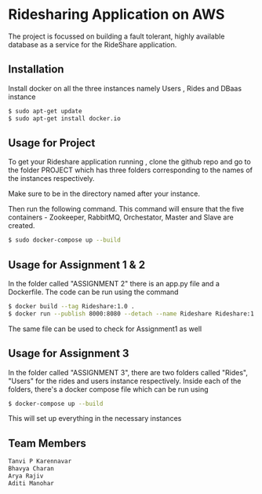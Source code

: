 # Ridesharing Application on AWS

The project is focussed on building a fault tolerant, highly available database as a service for the RideShare application. 

## Installation

Install docker on all the three instances namely Users , Rides and DBaas instance

```bash
$ sudo apt-get update
$ sudo apt-get install docker.io
```

## Usage for Project


To get your Rideshare application running , clone the github repo and go to the
folder PROJECT which has three folders corresponding to the names of the instances respectively. 

Make sure to be in the directory named after your instance.

Then run the following command. This command will ensure that the five containers - Zookeeper, RabbitMQ, Orchestator, Master and Slave are created.
```bash
$ sudo docker-compose up --build
```

## Usage for Assignment 1 & 2

In the folder called "ASSIGNMENT 2" there is an app.py file and a Dockerfile. The code can be run using the command 
```bash 
$ docker build --tag Rideshare:1.0 .
$ docker run --publish 8000:8080 --detach --name Rideshare Rideshare:1.0
```
The same file can be used to check for Assignment1 as well

## Usage for Assignment 3

In the folder called "ASSIGNMENT 3", there are two folders called "Rides", "Users" for the rides and users instance respectively. Inside each of the folders, there's a docker compose file which can be run using
```bash
$ docker-compose up --build
```

This will set up everything in the necessary instances

  



## Team Members
```bash
Tanvi P Karennavar
Bhavya Charan
Arya Rajiv
Aditi Manohar
```

